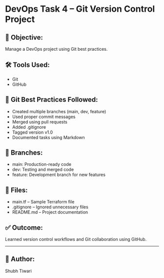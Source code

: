 # DevOps Task 4 – Git Version Control Project

## 📌 Objective:
Manage a DevOps project using Git best practices.

## 🛠 Tools Used:
- Git
- GitHub

## 🔧 Git Best Practices Followed:
- Created multiple branches (main, dev, feature)
- Used proper commit messages
- Merged using pull requests
- Added .gitignore
- Tagged version v1.0
- Documented tasks using Markdown

## 📂 Branches:
- main: Production-ready code
- dev: Testing and merged code
- feature: Development branch for new features

## 📄 Files:
- main.tf – Sample Terraform file
- .gitignore – Ignored unnecessary files
- README.md – Project documentation

## ✅ Outcome:
Learned version control workflows and Git collaboration using GitHub.

---

## 🔗 Author:
Shubh Tiwari
